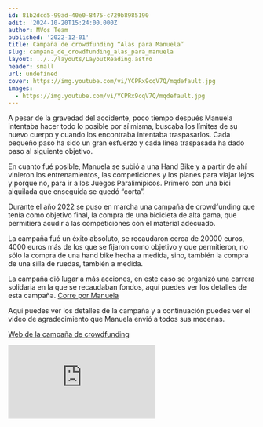 ```yaml
---
id: 81b2dcd5-99ad-40e0-8475-c729b8985190
edit: '2024-10-20T15:24:00.000Z'
author: MVos Team
published: '2022-12-01'
title: Campaña de crowdfunding “Alas para Manuela”
slug: campana_de_crowdfunding_alas_para_manuela
layout: ../../layouts/LayoutReading.astro
header: small
url: undefined
cover: https://img.youtube.com/vi/YCPRx9cqV7Q/mqdefault.jpg
images:
  - https://img.youtube.com/vi/YCPRx9cqV7Q/mqdefault.jpg
---
```


A pesar de la gravedad del accidente, poco tiempo después Manuela intentaba hacer todo lo posible por sí misma, buscaba los límites de su nuevo cuerpo y cuando los encontraba intentaba traspasarlos. Cada pequeño paso ha sido un gran esfuerzo y cada linea traspasada ha dado paso al siguiente objetivo.


En cuanto fué posible, Manuela se subió a una Hand Bike y a partir de ahí vinieron los entrenamientos, las competiciones y los planes para viajar lejos y porque no, para ir a los Juegos Paralimipicos. Primero con una bici alquilada que enseguida se quedó “corta”.


Durante el año 2022 se puso en marcha una campaña de crowdfunding que tenía como objetivo final, la compra de una bicicleta de alta gama, que permitiera acudir a las competiciones con el material adecuado.


La campaña fué un éxito absoluto, se recaudaron cerca de 20000 euros, 4000 euros más de los que se fijaron como objetivo y que permitieron, no sólo la compra de una hand bike hecha a medida, sino, también la compra de una silla de ruedas, también a medida.


La campaña dió lugar a más acciones, en este caso se organizó una carrera solidaria en la que se recaudaban fondos, aquí puedes ver los detalles de esta campaña. [Corre por Manuela](https://www.kukumiku.com/proyectos/corre-por-manuela/)


Aquí puedes ver los detalles de la campaña y a continuación puedes ver el video de agradecimiento que Manuela envió a todos sus mecenas.


[Web de la campaña de crowdfunding](https://www.gofundme.com/f/hand-bike-para-manuela)


<div><iframe src="https://www.youtube.com/embed/YCPRx9cqV7Q" title="YouTube video player" frameborder="0" allow="accelerometer; autoplay; clipboard-write; encrypted-media; gyroscope; picture-in-picture; web-share" allowfullscreen></iframe></div>

